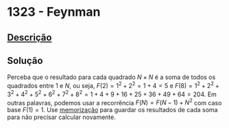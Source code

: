 # 1323 - Feynman

## [Descrição](https://www.beecrowd.com.br/judge/pt/problems/view/1323)

## Solução

Perceba que o resultado para cada quadrado $N \times N$ é a soma de todos os quadrados entre $1$ e $N$, ou seja, $F(2) = 1^{2} + 2^{2} = 1 + 4 = 5$ e $F(8) = 1^{2} + 2^{2} + 3^{2} + 4^{2} + 5^{2} + 6^{2} + 7^{2} + 8^{2} = 1 + 4 + 9 + 16 + 25 + 36 + 49 + 64 = 204$. Em outras palavras, podemos usar a recorrência $F(N) = F(N - 1) + N^{2}$ com caso base $F(1) = 1$. Use [memorização](../../../base-teorica/paradigmas/memorizacao/README.md) para guardar os resultados de cada soma para não precisar calcular novamente.